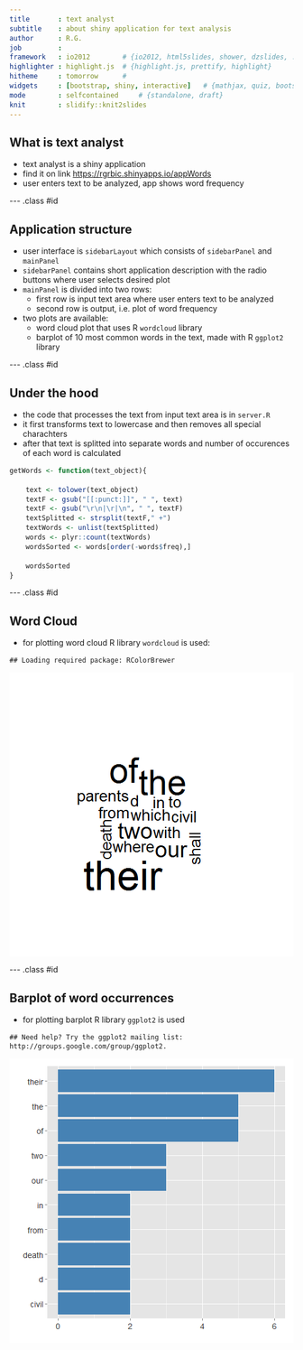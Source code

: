 ```yaml
---
title       : text analyst
subtitle    : about shiny application for text analysis
author      : R.G.
job         : 
framework   : io2012        # {io2012, html5slides, shower, dzslides, ...}
highlighter : highlight.js  # {highlight.js, prettify, highlight}
hitheme     : tomorrow      # 
widgets     : [bootstrap, shiny, interactive]   # {mathjax, quiz, bootstrap}
mode        : selfcontained     # {standalone, draft}
knit        : slidify::knit2slides
---
```


## What is text analyst

* text analyst is a shiny application
* find it on link https://rgrbic.shinyapps.io/appWords
* user enters text to be analyzed, app shows word frequency 

--- .class #id 

## Application structure

* user interface is <code>sidebarLayout</code> which consists of <code>sidebarPanel</code> and <code>mainPanel</code>
* <code>sidebarPanel</code> contains short application description with the radio buttons where user selects desired plot
* <code>mainPanel</code> is divided into two rows:
    + first row is input text area where user enters text to be analyzed
    + second row is output, i.e. plot of word frequency
* two plots are available:
    + word cloud plot that uses R <code>wordcloud</code> library
    + barplot of 10 most common words in the text, made with R <code>ggplot2</code> library

--- .class #id 

## Under the hood

* the code that processes the text from input text area is in <code>server.R</code>
* it first transforms text to lowercase and then removes all special charachters
* after that text is splitted into separate words and number of occurences of each word is calculated


```r
getWords <- function(text_object){
    
    text <- tolower(text_object)
    textF <- gsub("[[:punct:]]", " ", text)
    textF <- gsub("\r\n|\r|\n", " ", textF)
    textSplitted <- strsplit(textF," +")
    textWords <- unlist(textSplitted)    
    words <- plyr::count(textWords)    
    wordsSorted <- words[order(-words$freq),]
    
    wordsSorted
}
```

--- .class #id


## Word Cloud

* for plotting word cloud R library <code>wordcloud</code> is used:


```
## Loading required package: RColorBrewer
```

<img src="assets/fig/wcloud-1.png" title="plot of chunk wcloud" alt="plot of chunk wcloud" style="display: block; margin: auto;" />

--- .class #id

## Barplot of word occurrences

* for plotting barplot R library <code>ggplot2</code> is used


```
## Need help? Try the ggplot2 mailing list: http://groups.google.com/group/ggplot2.
```

<img src="assets/fig/barp-1.png" title="plot of chunk barp" alt="plot of chunk barp" style="display: block; margin: auto;" />

